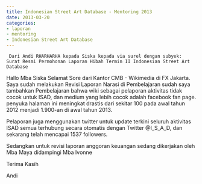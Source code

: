 ```yaml
---
title: Indonesian Street Art Database - Mentoring 2013 
date: 2013-03-20
categories:
- laporan
- mentoring
- Indonesian Street Art Database
---
```


     Dari Andi RHARHARHA kepada Siska kepada via surel dengan subyek: Surat Resmi Permohonan Laporan Hibah Termin II Indonesian Street Art Database

Hallo Mba Siska Selamat Sore dari Kantor CMB - Wikimedia di FX Jakarta. Saya sudah melakukan Revisi Laporan Narasi di Pembelajaran sudah saya tambahkan Pembelajaran bahwa wiki sebagai pelaporan aktivitas tidak cocok untuk ISAD, dan medium yang lebih cocok adalah facebook fan page. penyuka halaman ini meningkat drastis dari sekitar 100 pada awal tahun 2012 menjadi 1.900-an di awal tahun 2013.

Pelaporan juga menggunakan twitter untuk update terkini seluruh aktivitas ISAD semua terhubung secara otomatis dengan Twitter @I_S_A_D, dan sekarang telah mencapai 1537 followers.

Sedangkan untuk revisi laporan anggoran keuangan sedang dikerjakan oleh Mba Maya didampingi Mba Ivonne

Terima Kasih

Andi 
